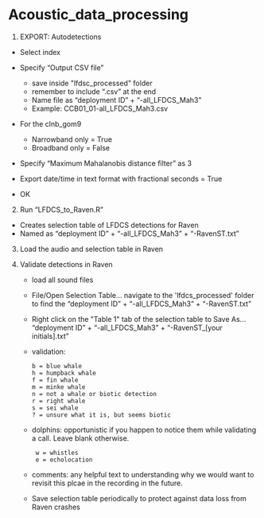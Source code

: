 # Acoustic_data_processing

1. EXPORT: Autodetections
*	Select index
*	Specify “Output CSV file”
    - save inside "lfdsc_processed" folder
    - remember to include “.csv” at the end
    - Name file as “deployment ID” + “-all_LFDCS_Mah3”
    -	Example: CCB01_01-all_LFDCS_Mah3.csv
* For the clnb_gom9
    - Narrowband only = True
    - Broadband only = False 

*	Specify “Maximum Mahalanobis distance filter” as 3
*	Export date/time in text format with fractional seconds = True
* OK
  
2. Run “LFDCS_to_Raven.R”
-	Creates selection table of LFDCS detections for Raven
-	Named as “deployment ID” + “-all_LFDCS_Mah3” + “-RavenST.txt”

3. Load the audio and selection table in Raven

4. Validate detections in Raven
    - load all sound files
    - File/Open Selection Table... navigate to the 'lfdcs_processed' folder to find the “deployment ID” + “-all_LFDCS_Mah3” + “-RavenST.txt”
    - Right click on the "Table 1" tab of the selection table to Save As... “deployment ID” + “-all_LFDCS_Mah3” + “-RavenST_[your initials].txt”
    - validation:
      
          b = blue whale
          h = humpback whale
          f = fin whale
          m = minke whale
          n = not a whale or biotic detection
          r = right whale
          s = sei whale
          ? = unsure what it is, but seems biotic
   - dolphins: opportunistic if you happen to notice them while validating a call. Leave blank otherwise.
     
          w = whistles
          e = echolocation
   - comments: any helpful text to understanding why we would want to revisit this plcae in the recording in the future.
   - Save selection table periodically to protect against data loss from Raven crashes
     
      
